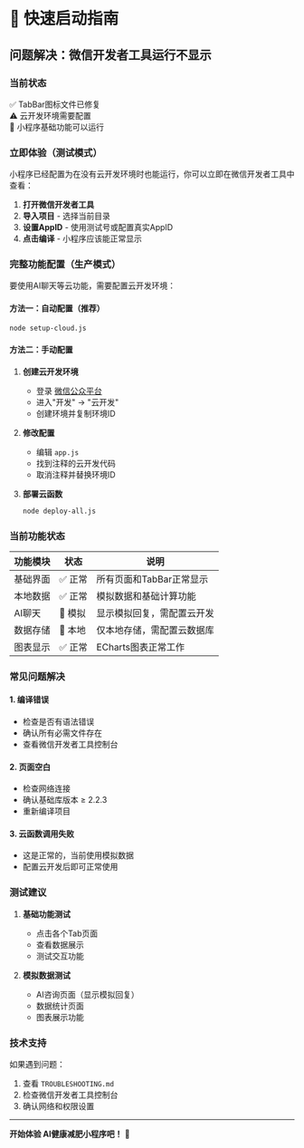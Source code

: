 # 🚀 快速启动指南

## 问题解决：微信开发者工具运行不显示

### 当前状态
✅ TabBar图标文件已修复  
⚠️ 云开发环境需要配置  
📱 小程序基础功能可以运行  

### 立即体验（测试模式）

小程序已经配置为在没有云开发环境时也能运行，你可以立即在微信开发者工具中查看：

1. **打开微信开发者工具**
2. **导入项目** - 选择当前目录
3. **设置AppID** - 使用测试号或配置真实AppID
4. **点击编译** - 小程序应该能正常显示

### 完整功能配置（生产模式）

要使用AI聊天等云功能，需要配置云开发环境：

#### 方法一：自动配置（推荐）
```bash
node setup-cloud.js
```

#### 方法二：手动配置
1. **创建云开发环境**
   - 登录 [微信公众平台](https://mp.weixin.qq.com)
   - 进入"开发" → "云开发"
   - 创建环境并复制环境ID

2. **修改配置**
   - 编辑 `app.js`
   - 找到注释的云开发代码
   - 取消注释并替换环境ID

3. **部署云函数**
   ```bash
   node deploy-all.js
   ```

### 当前功能状态

| 功能模块 | 状态 | 说明 |
|---------|------|------|
| 基础界面 | ✅ 正常 | 所有页面和TabBar正常显示 |
| 本地数据 | ✅ 正常 | 模拟数据和基础计算功能 |
| AI聊天 | 🔶 模拟 | 显示模拟回复，需配置云开发 |
| 数据存储 | 🔶 本地 | 仅本地存储，需配置云数据库 |
| 图表显示 | ✅ 正常 | ECharts图表正常工作 |

### 常见问题解决

#### 1. 编译错误
- 检查是否有语法错误
- 确认所有必需文件存在
- 查看微信开发者工具控制台

#### 2. 页面空白
- 检查网络连接
- 确认基础库版本 ≥ 2.2.3
- 重新编译项目

#### 3. 云函数调用失败
- 这是正常的，当前使用模拟数据
- 配置云开发后即可正常使用

### 测试建议

1. **基础功能测试**
   - 点击各个Tab页面
   - 查看数据展示
   - 测试交互功能

2. **模拟数据测试**
   - AI咨询页面（显示模拟回复）
   - 数据统计页面
   - 图表展示功能

### 技术支持

如果遇到问题：
1. 查看 `TROUBLESHOOTING.md`
2. 检查微信开发者工具控制台
3. 确认网络和权限设置

---

**开始体验 AI健康减肥小程序吧！** 🎉